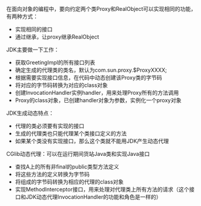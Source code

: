 在面向对象的编程中，要向约定两个类Proxy和RealObject可以实现相同的功能，有两种方式：
-  实现相同的接口
- 通过继承，让proxy继承RealObject

JDK主要做一下工作：
- 获取GreetingImpl的所有接口列表
- 确定生成的代理类的类名，默认为com.sun.proxy.$ProxyXXXX;
- 根据需要实现接口信息，在代码中动态创建该Proxy类的字节码
- 将对应的字节码转换为对应的class对象
- 创建InvocationHandler实例handler，用来处理Proxy所有的方法调用
- Proxy的class对象，已创建handler对象为参数，实例化一个proxy对象

JDK生成动态特点：
- 代理的类必须要有实现的接口
- 生成的代理类也只能代理某个类接口定义的方法
- 如果某个类没有实现接口，那么这个类就不能用JDK产生动态代理

CGlib动态代理：可以在运行期间货站Java类和实现Java接口
- 查找A上的所有非final的public类型方法定义
- 将这些方法的定义转换为字节码
- 将组成的字节码转换为相应的代理的class对象
- 实现MethodInterceptor接口，用来处理对代理类上所有方法的请求（这个接口和JDK动态代理InvocationHandler的功能和角色是一样的）

